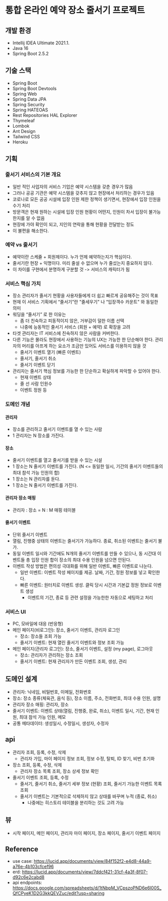 # 통합 온라인 예약 장소 줄서기 프로젝트

## 개발 환경

* Intellij IDEA Ultimate 2021.1.
* Java 16
* Spring Boot 2.5.2

## 기술 스택

* Spring Boot
* Spring Boot Devtools
* Spring Web
* Spring Data JPA
* Spring Security
* Spring HATEOAS
* Rest Repositories HAL Explorer
* Thymeleaf
* Lombok
* Ant Design
* Tailwind CSS
* Heroku

## 기획

### 줄서기 서비스의 기본 개요

* 일반 적인 사업자의 서비스 기업은 예약 시스템을 갖춘 경우가 많음
* 그러나 공공 기관은 예약 시스템을 갖추지 않고 현장에서 처리하는 경우가 있음
* 코로나로 모든 공공 시설에 입장 인원 제한 정책이 생기면서, 현장에서 입장 인원을 수기 처리
* 방문객은 현재 원하는 시설에 입장 인원 현황이 어떤지, 인원이 차서 입장이 불가능한지를 알 수 없음
* 현장에 가야 확인이 되고, 지인의 연락을 통해 현황을 전달받는 정도
* 이 불편을 해소한다.

### 예약 vs 줄서기

* 예약이란 스케쥴 + 회원제이다. 누가 언제 예약하는지가 핵심이다.
* 줄서기란 현장 + 익명이다. 미리 줄설 수 없으며 누가 줄섰는지 중요하지 않다.
* 이 차이를 구현에서 분명하게 구분할 것 -> 서비스의 캐릭터가 됨

### 서비스 핵심 가치

* 장소 관리자가 줄서기 현황을 사용자들에게 더 쉽고 빠르게 공유해주는 것이 목표
* 현재 이 서비스 기획에서 “줄서기”란 "줄세우기" 나 “입장객수 카운트" 와 동일한 의미
* 워딩을 “줄서기” 로 한 이유는
    * 좀 더 친숙하고 피동적이지 않은, 거부감이 덜한 이름 선택
    * 나중에 능동적인 줄서기 서비스 (회원 + 예약) 로 확장을 고려
* 타겟 관리자는 IT 서비스에 친숙하지 않은 사람을 커버한다.
* 다른 기능은 몰라도 현장에서 사용하는 기능의 UX는 가능한 한 단순해야 한다. 관리자의 머리를 아프게 하는 요소가 조금만 있어도 서비스를 이용하지 않을 것
    * 줄서기 이벤트 열기 (빠른 이벤트)
    * 줄서기, 줄서기 취소
    * 줄서기 이벤트 닫기
* 관리자는 줄서기 핵심 정보를 가능한 한 단순하고 확실하게 파악할 수 있어야 한다.
    * 현재 이벤트 상태
    * 줄 선 사람 인원수
    * 이벤트 정원 등

### 도메인 개념

#### 관리자

* 장소를 관리하고 줄서기 이벤트를 열 수 있는 사람
* 1 관리자는 N 장소를 가진다.

#### 장소

* 줄서기 이벤트를 열고 줄서기를 받을 수 있는 시설
* 1 장소는 N 줄서기 이벤트를 가진다. (N <= 동일한 일시, 기간의 줄서기 이벤트들의 최대 참석 가능 인원의 합)
* 1 장소는 N 관리자를 둔다.
* 1 장소는 N 줄서기 이벤트를 가진다.

#### 관리자 장소 매핑

* 관리자 : 장소 = N : M 매핑 테이블

#### 줄서기 이벤트

* 단위 줄서기 이벤트
* 열림, 진행중 상태의 이벤트는 줄서기가 가능하다. 종료, 취소된 이벤트는 줄서기 불가.
* 동일 이벤트 일시와 기간에도 N개의 줄서기 이벤트를 만들 수 있으나, 동 시간대 이벤트들 총 입장 인원 합이 장소의 최대 수용 인원을 넘으면 안된다.
* 이벤트 작성 방법은 편의성 극대화를 위해 일반 이벤트, 빠른 이벤트로 나눈다.
    * 일반 이벤트: 이벤트 작성 페이지를 제공. 날짜, 기간, 정원 정보를 넣고 확인한다.
    * 빠른 이벤트: 원터치로 이벤트 생성. 클릭 당시 시간과 기본값 정원 정보로 이벤트 생성
        * 이벤트의 기간, 종료 등 관련 설정을 가능한한 자동으로 세팅하고 처리

### 서비스 UI

* PC, 모바일에 대응 (반응형)
* 메인 페이지(비로그인): 장소, 줄서기 이벤트, 관리자 로그인
    * 장소: 장소들 조회 가능
    * 줄서기 이벤트: 현재 열린 줄서기 이벤트와 정보 조회 가능
* 메인 페이지(관리자 로그인): 장소, 줄서기 이벤트, 설정 (my page), 로그아웃
    * 장소: 관리자가 관리하는 장소 조회
    * 줄서기 이벤트: 현재 관리자가 만든 이벤트 조회, 생성, 관리

## 도메인 설계

* 관리자: 닉네임, 비밀번호, 이메일, 전화번호
* 장소: 장소 종류(체육관, 음식 등), 장소 이름, 주소, 전화번호, 최대 수용 인원, 설명
* 관리자 장소 매핑: 관리자, 장소
* 줄서기 이벤트: 이벤트 상태(열림, 진행중, 완료, 취소), 이벤트 일시, 기간, 현재 인원, 최대 참석 가능 인원, 메모
* 공통 메타데이터: 생성일시, 수정일시, 생성자, 수정자

## api

* 관리자 조회, 등록, 수정, 삭제
    * 관리자 가입, 마이 페이지 정보 조회, 정보 수정, 탈퇴, ID 찾기, 비번 초기화
* 장소 조회, 등록, 수정, 삭제
    * 관리자 장소 목록 조회, 장소 상세 정보 확인
* 줄서기 이벤트 조회, 등록, 수정
    * 줄서기, 줄서기 취소, 줄서기 세부 정보 (현황) 조회, 줄서기 가능한 이벤트 목록 조회
    * 줄서기 이벤트는 기본적으로 삭제하지 않고 상태를 바꾸며 누적 (종료, 취소)
        * 나중에는 히스토리 테이블을 분리하는 것도 고려 가능

## 뷰

* 시작 페이지, 메인 페이지, 관리자 마이 페이지, 장소 페이지, 줄서기 이벤트 페이지

## Reference

* use case: https://lucid.app/documents/view/84f152f2-e4d8-44a9-a76e-4b103cfcef96
* erd: https://lucid.app/documents/view/7ddcf421-31cf-4a3f-8f07-d92c6e2cabd8
* api endpoints: https://docs.google.com/spreadsheets/d/1tNbpM_VCpszoPND6e6l00S_QfCPyeK1D2G3kkQEVZuc/edit?usp=sharing

